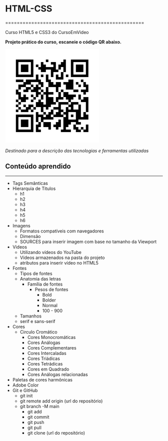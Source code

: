 # HTML-CSS

================================================

Curso HTML5 e CSS3 do CursoEmVideo

**Projeto prático do curso, escaneie o código QR abaixo.**

![Código QR do projeto prático!](frame.png)

*Destinado para a descrição das tecnologias e ferramentas utilizadas*

## Conteúdo aprendido

------------------------------------------------

* Tags Semânticas
* Hierarquia de Titulos
  * h1
  * h2
  * h3
  * h4
  * h5
  * h6
* Imagens
  * Formatos compatíveis com navegadores
  * Dimensão
  * SOURCES para inserir imagem com base no tamanho da Viewport
* Videos
  * Utilizando vídeos do YouTube
  * Vídeos armazenados na pasta do projeto
  * atributos para inserir vídeo no HTML5
* Fontes
  * Tipos de fontes
  * Anatomia das letras
    * Família de fontes
      * Pesos de fontes
        * Bold
        * Bolder
        * Normal
        * 100 - 900
  * Tamanhos
  * serif e sans-serif
* Cores
  * Circulo Cromático
    * Cores Monocromáticas
    * Cores Análogas
    * Cores Complementares
    * Cores Intercaladas
    * Cores Triádicas
    * Cores Tetrádicas
    * Cores em Quadrado
    * Cores Análogas relacionadas
* Paletas de cores harmônicas
* Adobe Color
* Git e GitHub
  * git init
  * git remote add origin (url do repositório)
  * git branch -M main
    * git add
    * git commit
    * git push
    * git pull
    * git clone (url do repositório)
